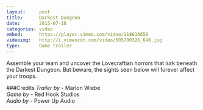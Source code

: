 ```yaml
---
layout:     post
title:      Darkest Dungeon
date:       2015-07-10
categories: video
embed:      https://player.vimeo.com/video/118616658
videoimg:   http://i.vimeocdn.com/video/505700326_640.jpg
type:       Game Trailer
---
```


Assemble your team and uncover the Lovecraftian horrors that lurk beneath the Darkest Dungeon.  But beware, the sights seen below will forever affect your troops.

###Credits
_Trailer by_ - Marlon Wiebe  
_Game by_ - Red Hook Studios  
_Audio by_ - Power Up Audio  
